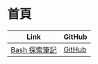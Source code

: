

# 首頁

| Link | GitHub |
| ---- | ------ |
| [Bash 探索筆記](https://samwhelp.github.io/note-about-bash/) | [GitHub](https://github.com/samwhelp/note-about-bash) |
